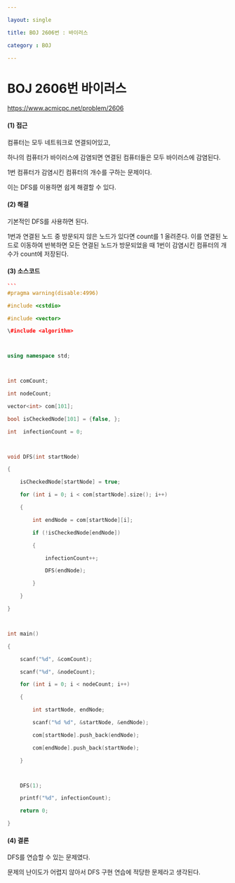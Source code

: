 ```yaml
---

layout: single 

title: BOJ 2606번 : 바이러스

category : BOJ

---
```




# BOJ 2606번 바이러스



https://www.acmicpc.net/problem/2606



####  **(1) 접근**

컴퓨터는 모두 네트워크로 연결되어있고, 

하나의 컴퓨터가 바이러스에 감염되면 연결된 컴퓨터들은 모두 바이러스에 감염된다.

1번 컴퓨터가 감염시킨 컴퓨터의 개수를 구하는 문제이다. 

이는 DFS를 이용하면 쉽게 해결할 수 있다.



#### **(2) 해결**

기본적인 DFS를 사용하면 된다.

1번과 연결된 노드 중 방문되지 않은 노드가 있다면 count를 1 올려준다. 이를 연결된 노드로 이동하여 반복하면 모든 연결된 노드가 방문되었을 때 1번이 감염시킨 컴퓨터의 개수가 count에 저장된다. 



#### **(3) 소스코드** 

~~~c++
```
#pragma warning(disable:4996)

#include <cstdio>

#include <vector>

\#include <algorithm>



using namespace std;



int comCount;

int nodeCount;

vector<int> com[101];

bool isCheckedNode[101] = {false, };

int  infectionCount = 0;



void DFS(int startNode)

{

​    isCheckedNode[startNode] = true;

​    for (int i = 0; i < com[startNode].size(); i++)

​    {

​        int endNode = com[startNode][i];

​        if (!isCheckedNode[endNode])

​        {

​            infectionCount++;

​            DFS(endNode);

​        }

​    }

}



int main()

{

​    scanf("%d", &comCount);

​    scanf("%d", &nodeCount);

​    for (int i = 0; i < nodeCount; i++)

​    {

​        int startNode, endNode;

​        scanf("%d %d", &startNode, &endNode);

​        com[startNode].push_back(endNode);

​        com[endNode].push_back(startNode);

​    }



​    DFS(1);

​    printf("%d", infectionCount);

​    return 0;

}
~~~



#### **(4) 결론**

DFS를 연습할 수 있는 문제였다.

문제의 난이도가 어렵지 않아서 DFS 구현 연습에 적당한 문제라고 생각된다.






